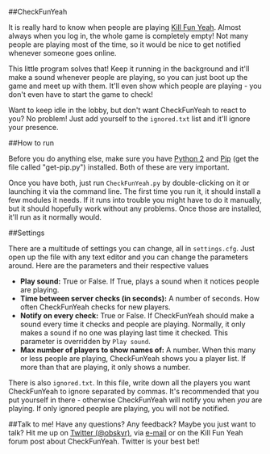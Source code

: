 ##CheckFunYeah

It is really hard to know when people are playing [Kill Fun Yeah](http://killfunyeah.com/). Almost always when you log in, the whole game is completely empty! Not many people are playing most of the time, so it would be nice to get notified whenever someone goes online.

This little program solves that! Keep it running in the background and it'll make a sound whenever people are playing, so you can just boot up the game and meet up with them. It'll even show which people are playing - you don't even have to start the game to check!

Want to keep idle in the lobby, but don't want CheckFunYeah to react to you? No problem! Just add yourself to the `ignored.txt` list and it'll ignore your presence.

##How to run

Before you do anything else, make sure you have [Python 2](https://www.python.org/downloads/) and [Pip](http://pip.readthedocs.org/en/latest/installing.html) (get the file called "get-pip.py") installed. Both of these are very important.

Once you have both, just run `CheckFunYeah.py` by double-clicking on it or launching it via the command line. The first time you run it, it should install a few modules it needs. If it runs into trouble you might have to do it manually, but it should hopefully work without any problems. Once those are installed, it'll run as it normally would.

##Settings

There are a multitude of settings you can change, all in `settings.cfg`. Just open up the file with any text editor and you can change the parameters around. Here are the parameters and their respective values

* **Play sound:** True or False. If True, plays a sound when it notices people are playing.
* **Time between server checks (in seconds):** A number of seconds. How often CheckFunYeah checks for new players.
* **Notify on every check:** True or False. If CheckFunYeah should make a sound every time it checks and people are playing. Normally, it only makes a sound if no one was playing last time it checked. This parameter is overridden by `Play sound`.
* **Max number of players to show names of:** A number. When this many or less people are playing, CheckFunYeah shows you a player list. If more than that are playing, it only shows a number.

There is also `ignored.txt`. In this file, write down all the players you want CheckFunYeah to ignore separated by commas. It's recommended that you put yourself in there - otherwise CheckFunYeah will notify you when *you* are playing. If only ignored people are playing, you will not be notified.

##Talk to me!
Have any questions? Any feedback? Maybe you just want to talk? Hit me up on [Twitter (@obskyr)](http://twitter.com/obskyr/), via [e-mail](mailto:powpowd@gmail.com) or on the Kill Fun Yeah forum post about CheckFunYeah. Twitter is your best bet!
